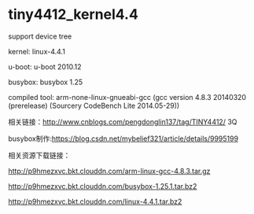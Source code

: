 # tiny4412_kernel4.4
support device tree

kernel: linux-4.4.1

u-boot: u-boot 2010.12

busybox: busybox 1.25

compiled tool:  arm-none-linux-gnueabi-gcc
      (gcc version 4.8.3 20140320 (prerelease)
        (Sourcery CodeBench Lite 2014.05-29))

相关链接：http://www.cnblogs.com/pengdonglin137/tag/TINY4412/ 3Q

busybox制作:https://blog.csdn.net/mybelief321/article/details/9995199

相关资源下载链接：

http://p9hmezxvc.bkt.clouddn.com/arm-linux-gcc-4.8.3.tar.gz

http://p9hmezxvc.bkt.clouddn.com/busybox-1.25.1.tar.bz2

http://p9hmezxvc.bkt.clouddn.com/linux-4.4.1.tar.bz2
